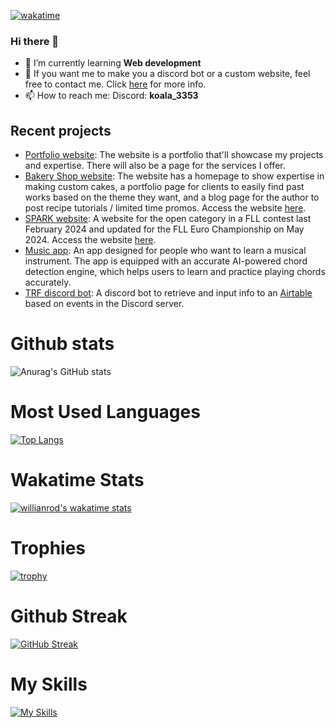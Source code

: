 [![wakatime](https://wakatime.com/badge/user/986136b0-1846-407d-98bf-6419adad41cb.svg)](https://wakatime.com/@986136b0-1846-407d-98bf-6419adad41cb)

### Hi there 👋

- 🌱 I’m currently learning **Web development**
- 💬 If you want me to make you a discord bot or a custom website, feel free to contact me. Click [here](https://github.com/Koala3353/website-shop) for more info.
- 📫 How to reach me: 
            Discord: **koala_3353**

## Recent projects
- [Portfolio website](https://github.com/Koala3353/my-portfolio): The website is a portfolio that'll showcase my projects and expertise. There will also be a page for the services I offer.
- [Bakery Shop website](https://github.com/Koala3353/bakery-website): The website has a homepage to show expertise in making custom cakes, a portfolio page for clients to easily find past works based on the theme they want, and a blog page for the author to post recipe tutorials / limited time promos. Access the website [here](https://koala3353.github.io/bakery-website/).
- [SPARK website](https://github.com/Koala3353/FLL-website): A website for the open category in a FLL contest last February 2024 and updated for the FLL Euro Championship on May 2024. Access the website [here](https://koala3353.github.io/FLL-website/).
- [Music app](https://github.com/Koala3353/SPARK-app): An app designed for people who want to learn a musical instrument. The app is equipped with an accurate AI-powered chord detection engine, which helps users to learn and practice playing chords accurately.
- [TRF discord bot](https://github.com/Koala3353/TRF_Bot): A discord bot to retrieve and input info to an [Airtable](https://github.com/Koala3353/TRF_Bot) based on events in the Discord server.

# Github stats 

![Anurag's GitHub stats](https://github-readme-stats.vercel.app/api?username=Koala3353&show_icons=true&theme=chartreuse-dark)

# Most Used Languages
[![Top Langs](https://github-readme-stats.vercel.app/api/top-langs/?username=Koala3353&layout=compact&theme=chartreuse-dark)](https://github.com/anuraghazra/github-readme-stats)
# Wakatime Stats
[![willianrod's wakatime stats](https://github-readme-stats.vercel.app/api/wakatime?username=Koala3353&theme=chartreuse-dark)](https://github.com/anuraghazra/github-readme-stats)
# Trophies
[![trophy](https://github-profile-trophy.vercel.app/?username=Koala3353&theme=juicyfresh)](https://github.com/ryo-ma/github-profile-trophy)
# Github Streak
[![GitHub Streak](http://github-readme-streak-stats.herokuapp.com?user=Koala3353&theme=highcontrast&date_format=M%20j%5B%2C%20Y%5D)](https://git.io/streak-stats)
# My Skills
[![My Skills](https://skillicons.dev/icons?i=discord,java,idea,github,gradle,sqlite,unreal,cpp,css,bots,html,js,py,mongodb)](https://skillicons.dev)
